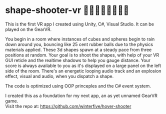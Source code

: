 # shape-shooter-vr :large_blue_circle::large_orange_diamond::large_blue_circle::large_orange_diamond::large_blue_circle::large_orange_diamond::large_blue_circle::large_orange_diamond:

This is the first VR app I created using Unity, C#, Visual Studio.  It can be played on the GearVR.

You begin in a room where instances of cubes and spheres begin to rain down around you, bouncing like 25 cent rubber balls due to the physics materials applied.  These 3d shapes spawn at a steady pace from three positions at random.  Your goal is to shoot the shapes, with help of your VR GUI reticle and the realtime shadows to help you gauge distance.  Your score is always available to you as it's displayed on a large panel on the left side of the room.  There's an energetic looping audio track and an explosion effect, visual and audio, when you dispatch a shape.

The code is optimized using OOP princeples and the C# event system.

I created this as a foundation for my next app, an as yet unnamed GearVR game.  
Visit the repo at: https://github.com/winterfive/hover-shooter
